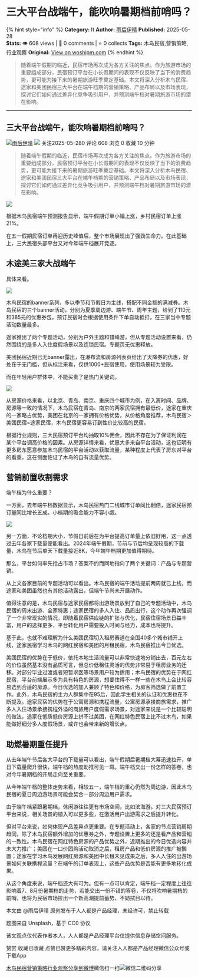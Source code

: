 # 三大平台战端午，能吹响暑期档前哨吗？
{% hint style="info" %}
**Category:** It
**Author:** [雨后伊晴](https://www.woshipm.com/u/1183384)
**Published:** 2025-05-28  
**Stats:** 👁️ 608 views | 💬 0 comments | ⭐ 0 collects
**Tags:** 木鸟民宿,营销策略,行业观察
**Original:** [View on woshipm.com](https://www.woshipm.com/it/6221568.html)
{% endhint %}
> 随着端午假期的临近，民宿市场再次成为各方关注的焦点。作为旅游市场的重要组成部分，民宿预订平台在小长假期间的表现不仅反映了当下的消费趋势，更可能为接下来的暑期旅游旺季奠定基础。本文将深入分析木鸟民宿、途家和美团民宿三大平台在端午档期的营销策略、产品布局以及市场表现，探讨它们如何通过差异化竞争吸引用户，并预测端午档对暑期旅游市场的潜在影响。

---

## 三大平台战端午，能吹响暑期档前哨吗？

[![](https://static.woshipm.com/view/2022113014372859967.jpg?imageView2/1/w/72/h/72/q/100)](https://www.woshipm.com/u/1183384)[雨后伊晴](https://www.woshipm.com/u/1183384) ![](https://static.woshipm.com/tag/1101_1@2x.png) 关注2025-05-280 评论 608 浏览 0 收藏 10 分钟

> 随着端午假期的临近，民宿市场再次成为各方关注的焦点。作为旅游市场的重要组成部分，民宿预订平台在小长假期间的表现不仅反映了当下的消费趋势，更可能为接下来的暑期旅游旺季奠定基础。本文将深入分析木鸟民宿、途家和美团民宿三大平台在端午档期的营销策略、产品布局以及市场表现，探讨它们如何通过差异化竞争吸引用户，并预测端午档对暑期旅游市场的潜在影响。

![](https://image.woshipm.com/2023/09/12/c31aef44-5116-11ee-8eef-00163e142b65.jpg)

根据木鸟民宿端午预测报告显示，端午假期订单小幅上涨，乡村民宿订单上涨21%。

在五一假期民宿订单再迎历史峰值后，整个市场展现出了强劲生命力。在此基础上，三大民宿头部平台又对今年端午档展开竞逐。

## 木途美三家大战端午

具体来看。

![](https://image.woshipm.com/2025/05/27/ca580bf8-3a98-11f0-8cb0-00163e09d72f.png)

木鸟民宿的banner系列，多以季节和节假日为主线，搭配不同金额的满减券。木鸟民宿的三个banner活动，分别为夏季周边游、端午节、周年主题，给到了110元和385元的优惠券包，预订民宿时会根据使用条件下单自动抵扣，在三家当中专题活动数量最多。

途家推出了两个专题活动，分别为户外主题和错峰游，但从专题活动设置来看，仍然围绕的是多人入住度假场景以及连锁民宿。专题页无优惠释放。

美团民宿近期已无banner露出，在瀑布流和房源列表页给出了天降券的优惠，好处在于无门槛，但从标注来看，仅供1000+民宿使用，使用场景较为受限。

而在年轻用户群体中，不能买贵了是热门关键词。

![](https://image.woshipm.com/2025/05/27/daf2872c-3a98-11f0-adfa-00163e09d72f.png)

从房源价格来看，以北京、青岛、南京、重庆四个城市为例，在入离时间、品牌、房源等一致的情况下，木鸟民宿在青岛、南京的两家民宿拥有最低价，途家在重庆的一家略占优势，美团在北京的一家拥有价格优势，从价格角度推荐，木鸟民宿＞美团民宿=途家民宿，木鸟民宿更容易订到性价比较高的民宿。

根据行业规则，三大民宿预订平台均抽取10%佣金，因此不存在为了保证利润在某个平台调高价格的因素。从房源详情来看，优惠大多来自平台活动，这也证明有更多房东愿意参加木鸟民宿的平台活动以获取流量，某种程度上代表了房东对平台的看重，这在侧面佐证了木鸟的自有流量优势。

## 营销前置收割需求

端午档为什么重要？

一方面，去年端午档数据显示，木鸟民宿热门二线城市订单同比翻倍，途家民宿预订量同比增长五成。小档期的吸金能力不容小觑。

![](https://image.woshipm.com/2025/05/27/e3b947ec-3a98-11f0-8cb0-00163e09d72f.png)

另一方面，不论档期大小，节假日前后在为平台提高订单量上依旧好用，这一点透过去年各家下载量便能看出。2024年端午假期，节前与节后均呈现较高的下载量，木鸟在节后单天下载量接近8K，今年端午档期更加值得期待。

那么，平台如何率先抢占市场？答案不约而同地指向了两个关键词：产品与专题营销。

从上文各家目前的专题活动可以看出。木鸟民宿的端午活动提前两周就已上线，而途家和美团虽然也有其他活动露出，但端午节尚未开展动作。

值得注意的是，木鸟民宿与途家民宿都将出游场景放到了自己的专题活动中，木鸟民宿的周末出游、全家特惠；途家民宿的多人入住、品质出行，这个动作再次强调了一个非常现实的情况，即随着民宿供应链的扩张与优化，民宿住宿场景日益丰富，用户的选择更多，平台转化用户需要投入时间与经力，成本也将提升。

基于此，也就不难理解为什么美团民宿切入租房赛道在全国40多个城市铺开上线，途家民宿学习木鸟的网红民宿和美团的月租民宿，木鸟民宿推出今日优选。

美团民宿的优势在于低价，依托本地生活流量可以非常快速地分销出去，百元左右的价位虽然基本没有品质可言，但总价低租住灵活的优势非常易于租房业务的迁移。对部分毕业过渡或者短暂求医等场景用户较为适用；木鸟民宿的优势在于网红民宿，平台前端展示多为具有特色的房源，想要住得不一样一些在木鸟上会比较容易选到合适的房源。今日优选的加入兼顾了特色和价格，为房客筛选做了前置工作。此外，木鸟民宿的主力人群集中在95后，因此学生相关的认证和优惠也在不断提及。途家民宿的优势在于公寓房源和携程流量，公寓房源承接商旅需求，推广多人入住场景承接携程外溢的商旅用户度假需求场景，对途家来说是一个比较聪明的做法，途家在低质低价房源上拼不过美团，在网红特色民宿上比不过木鸟，如果能做好细分多人度假场景，或许也会带来新的增长点。

## 助燃暑期重任提升

从去年端午节后各大平台的下载量可以看出，端午假期后暑期档大幕迅速拉开，单日下载量爬升很快，端午档的热度助推可见一斑。端午档交出一份怎样的答卷，也对今年暑期档的开局走向至关重要。

从今年端午档的整体走势来看，相较五一，端午档的重心仍然为周边游，因此木鸟民宿的夏日周边游场景可能会契合一部分周边用户需求。

由于端午档紧跟暑期档，休闲游往往更有市场空间，比如滨海游。对三大民宿预订平台来说，相关场景的植入可以更多些，在激活用户出游需求之后提升转化。

但对平台来说，如何体现产品差异点更重要。在专题活动上，各家的节点营销周期趋同，除了木鸟民宿额外增加的优惠券之外，专题设置上更多的还是看产品和营销的一致性。木鸟民宿在网红特色房源的产品优势之外，近期推出的今日优选内容并未大力推广；美团在一口价团购活动取消之后，租房产品和低价房源的推广被搁置；途家在学习木鸟发展网红房源和美团中长租未见成果之后，多人入住的出游场景如何关联携程流量？在端午的订单表现上，这些产品优势是否能有更多地转化成果。

从这个角度来说，端午档还大有可为。但有一点可以肯定，端午档一定程度上往往影响着7、8月份暑期档的走势，若能交出一份不错的答卷，不仅将吹响暑期档的前哨，也将为民宿市场拉出一个新高潮提前蓄势，不妨拭目以待。

本文由 @雨后伊晴 原创发布于人人都是产品经理，未经许可，禁止转载

题图来自 Unsplash，基于 CC0 协议

该文观点仅代表作者本人，人人都是产品经理平台仅提供信息存储空间服务。

赞赏 收藏已收藏 点赞已赞更多精彩内容，请关注人人都是产品经理微信公众号或下载App

[木鸟民宿](https://www.woshipm.com/tag/%e6%9c%a8%e9%b8%9f%e6%b0%91%e5%ae%bf)[营销策略](https://www.woshipm.com/tag/%e8%90%a5%e9%94%80%e7%ad%96%e7%95%a5)[行业观察](https://www.woshipm.com/tag/%e8%a1%8c%e4%b8%9a%e8%a7%82%e5%af%9f)[分享到微博](https://service.weibo.com/share/share.php?appkey=2775287854&title=三大平台战端午，能吹响暑期档前哨吗？&url=https://www.woshipm.com/it/6221568.html&pic=https://image.woshipm.com/2023/09/12/c31aef44-5116-11ee-8eef-00163e142b65.jpg)微信扫一扫![微信二维码](https://api.pwmqr.com/qrcode/create/?url=https://www.woshipm.com/it/6221568.html)分享